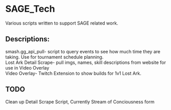 # SAGE_Tech
 Various scripts written to support SAGE related work. 

## Descriptions: <br>
smash.gg_api_pull- script to query events to see how much time they are taking. Use for tournament schedule planning. <br>
Lost Ark Detail Scrape- pull imgs, names, skill descriptions from website for use in Video Overlay <br>
Video Overlay- Twitch Extension to show builds for 1v1 Lost Ark.  <br>

## TODO
Clean up Detail Scrape Script, Currently Stream of Conciousness form